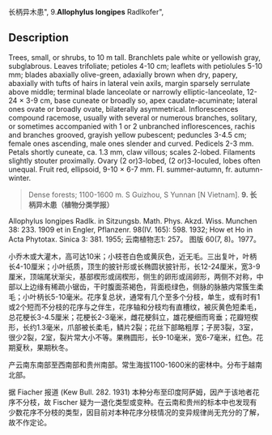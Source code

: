 长柄异木患",
9.**Allophylus longipes** Radlkofer",

## Description
Trees, small, or shrubs, to 10 m tall. Branchlets pale white or yellowish gray, subglabrous. Leaves trifoliate; petioles 4-10 cm; leaflets with petiolules 5-10 mm; blades abaxially olive-green, adaxially brown when dry, papery, abaxially with tufts of hairs in lateral vein axils, margin sparsely serrulate above middle; terminal blade lanceolate or narrowly elliptic-lanceolate, 12-24 × 3-9 cm, base cuneate or broadly so, apex caudate-acuminate; lateral ones ovate or broadly ovate, bilaterally asymmetrical. Inflorescences compound racemose, usually with several or numerous branches, solitary, or sometimes accompanied with 1 or 2 unbranched inflorescences, rachis and branches grooved, grayish yellow pubescent; peduncles 3-4.5 cm; female ones ascending, male ones slender and curved. Pedicels 2-3 mm. Petals shortly cuneate, ca. 1.3 mm, claw villous; scales 2-lobed. Filaments slightly stouter proximally. Ovary (2 or)3-lobed, (2 or)3-loculed, lobes often unequal. Fruit red, ellipsoid, 9-10 × 6-7 mm. Fl. summer-autumn, fr. autumn-winter.

> Dense forests; 1100-1600 m. S Guizhou, S Yunnan [N Vietnam].
**9. 长柄异木患（植物分类学报）**

Allophylus longipes Radlk. in Sitzungsb. Math. Phys. Akzd. Wiss. Munchen 38: 233. 1909 et in Engler, Pflanzenr. 98(IV. 165): 598. 1932; How et Ho in Acta Phytotax. Sinica 3: 381. 1955; 云南植物志1: 257。 图版 60(7, 8)。1977。

小乔木或大灌木，高可达10米；小枝苍白色或黄灰色，近无毛。三出复叶，叶柄长4-10厘米；小叶纸质，顶生的披针形或长椭圆状披针形，长12-24厘米，宽3-9厘米，顶端尾状渐尖，基部楔形或阔楔形，侧生的卵形或阔卵形，两侧不对称，中部以上边缘有稀疏小锯齿，干时腹面茶褐色，背面榄绿色，侧脉的脉腋内常簇生柔毛；小叶柄长5-10毫米。花序复总状，通常有几个至多个分枝，单生，或有时有1或2个短而不分枝的花序与之伴生，花序轴和分枝均有直槽纹，被灰黄色短柔毛，总花梗长3-4.5厘米；花梗长2-3毫米，雌花梗斜立，雄花梗细而弯垂；花瓣短楔形，长约1.3毫米，爪部被长柔毛，鳞片2裂；花丝下部略粗厚；子房3裂，3室，很少2裂，2室，裂片常大小不等。果椭圆形，长9-10毫米，宽6-7毫米，红色。花期夏秋，果期秋冬。

产云南东南部至西南部和贵州南部。常生海拔1100-1600米的密林中。分布于越南北部。

据 Fiacher 报道 (Kew Bull. 282. 1931) 本种分布至印度阿萨姆，因产于该地者花序不分枝，故 Fischer 疑为一退化类型或变种。在云南和贵州的标本中也发现有少数花序不分枝的类型，因目前对本种花序分枝情况的变异规律尚无充分的了解，故不作定论。
